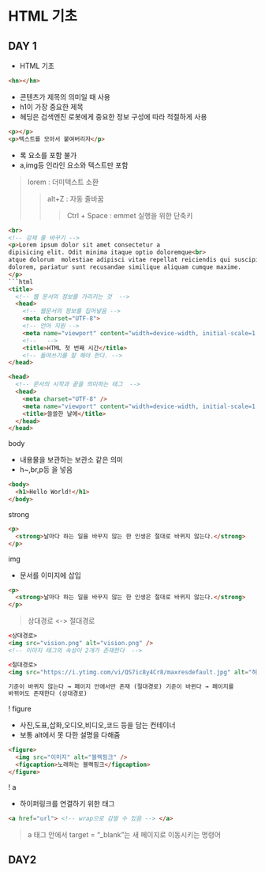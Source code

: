 # HTML 기초

## DAY 1

- HTML 기초

```html
<hn></hn>
```

- 콘텐츠가 제목의 의미일 때 사용
- h1이 가장 중요한 제목
- 헤딩은 검색엔진 로봇에게 중요한 정보 구성에 따라 적절하게 사용

```html
<p></p>
<p>텍스트를 모아서 붙여버리자</p>
```

- 록 요소를 포함 불가
- a,img등 인라인 요소와 텍스트만 포함

> lorem : 더미텍스트 소환
>
> > alt+Z : 자동 줄바꿈
> >
> > > Ctrl + Space : emmet 실행을 위한 단축키

````html
<br>
<!-- 강제 줄 바꾸기 -->
<p>Lorem ipsum dolor sit amet consectetur a
dipisicing elit. Odit minima itaque optio doloremque<br>
atque dolorum  molestiae adipisci vitae repellat reiciendis qui suscipit,
dolorem, pariatur sunt recusandae similique aliquam cumque maxime.
</p>
```html
<title>
  <!-- 웹 문서의 정보를 가리키는 것  -->
  <head>
    <!-- 웹문서의 정보를 집어넣음 -->
    <meta charset="UTF-8">
    <!-- 언어 지원 -->
    <meta name="viewport" content="width=device-width, initial-scale=1.0">
    <!--   -->
    <title>HTML 첫 번째 시간</title>
    <!-- 들여쓰기를 잘 해야 한다. -->
</head>
````

```html
<head>
  <!-- 문서의 시작과 끝을 의미하는 태그  -->
  <head>
    <meta charset="UTF-8" />
    <meta name="viewport" content="width=device-width, initial-scale=1.0" />
    <title>쓸쓸한 날에</title>
  </head>
</head>
```

body

- 내용물을 보관하는 보관소 같은 의미
- h~,br,p등 을 넣음

```html
<body>
  <h1>Hello World!</h1>
</body>
```

strong

```html
<p>
  <strong>날마다 하는 일을 바꾸지 않는 한 인생은 절대로 바뀌지 않는다.</strong>
</p>
```

img

- 문서를 이미지에 삽입

```html
<p>
  <strong>날마다 하는 일을 바꾸지 않는 한 인생은 절대로 바뀌지 않는다.</strong>
</p>
```

> 상대경로 <-> 절대경로

```html
<상대경로>
<img src="vision.png" alt="vision.png" />
<!-- 이미지 태그의 속성이 2개가 존재한다  -->

<절대경로>
<img src="https://i.ytimg.com/vi/QS7ic8y4Cr8/maxresdefault.jpg" alt="허윤진" />

기준이 바뀌지 않는다 → 페이지 안에서만 존재 (절대경로) 기준이 바뀐다 → 페이지를
바뀌어도 존재한다 (상대경로)
```

! figure

- 사진,도표,삽화,오디오,비디오,코드 등을 담는 컨테이너
- 보통 alt에서 못 다한 설명을 다해줌

```html
<figure>
  <img src="이미지" alt="블랙핑크" />
  <figcaption>노래하는 블랙핑크</figcaption>
</figure>
```

! a

- 하이퍼링크를 연결하기 위한 태그

```html
<a href="url"> <!-- wrap으로 감쌀 수 있음 --> </a>
```

> a 태그 안에서 target = “\_blank”는 새 페이지로 이동시키는 명령어

## DAY2
